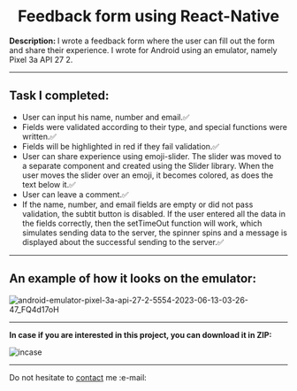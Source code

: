 <h1 align = "center">Feedback form using React-Native</h1>
<p><b>Description: </b>I wrote a feedback form where the user can fill out the form and share their experience. I wrote for Android using an emulator, namely Pixel 3a API 27 2. </p> 
<hr>

<h2>Task I completed:</h2>
<ul><li>User can input his name, number and email.✅</li><li>
            Fields were validated according to their type, and special functions were written.✅
            </li>
            <li>Fields will be highlighted in red if they fail validation.✅</li>
            <li>User can share experience using emoji-slider. The slider was moved to a separate component and created using the Slider library. When the user moves the slider over an emoji, it becomes colored, as does the text below it.✅</li>
            <li>User can leave a comment.✅</li>
            <li>If the name, number, and email fields are empty or did not pass validation, the subtit button is disabled. If the user entered all the data in the fields correctly, then the setTimeOut function will work, which simulates sending data to the server, the spinner spins and a message is displayed about the successful sending to the server.✅</li></ul>
<hr>
<h2>An example of how it looks on the emulator:</h2>


![android-emulator-pixel-3a-api-27-2-5554-2023-06-13-03-26-47_FQ4d17oH](https://github.com/Vladyslavos/Netflix/assets/67589338/f4ff2001-d2cc-4414-9463-eeeb297a975d)



<hr>
<b>In case if you are interested in this project, you can download it in ZIP:</b>

![incase](https://user-images.githubusercontent.com/67589338/126912295-1e69ace5-af2d-4a8c-96a9-41aa909c8c43.png)

<hr>

<p>Do not hesitate to <a href="mailto:vladyslawork@gmail.com">contact</a> me :e-mail:</p>
